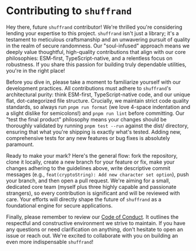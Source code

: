 <!-- ./CONTRIBUTING.md -->

# Contributing to `shuffrand`
Hey there, future `shuffrand` contributor! We're thrilled you're considering lending your expertise to this project. `shuffrand` isn't just a library; it's a testament to meticulous craftsmanship and an unwavering pursuit of quality in the realm of secure randomness. Our "soul-infused" approach means we deeply value thoughtful, high-quality contributions that align with our core philosophies: ESM-first, TypeScript-native, and a relentless focus on robustness. If you share this passion for building truly dependable utilities, you're in the right place!

Before you dive in, please take a moment to familiarize yourself with our development practices. All contributions must adhere to `shuffrand`'s architectural purity: think ESM-first, TypeScript-native code, and our unique flat, dot-categorized file structure. Crucially, we maintain strict code quality standards, so always run `pnpm run format` (we love 4-space indentation and a slight dislike for semicolons!) and `pnpm run lint` before committing. Our "test the final product" philosophy means your changes should be thoroughly validated by running `pnpm test --run` against the dist/ directory, ensuring that what you're shipping is exactly what's tested. Adding new, comprehensive tests for any new features or bug fixes is absolutely paramount.

Ready to make your mark? Here's the general flow: fork the repository, clone it locally, create a new branch for your feature or fix, make your changes adhering to the guidelines above, write descriptive commit messages (e.g., `feat(cryptoString): Add new character set option`), push your branch, and then open a pull request. We're aiming for a small, dedicated core team (myself plus three highly capable and passionate strangers), so every contribution is significant and will be reviewed with care. Your efforts will directly shape the future of `shuffrand` as a foundational engine for secure applications.

Finally, please remember to review our [Code of Conduct](https://github.com/DoronBrayer/shuffrand/blob/main/CODE_OF_CONDUCT.md). It outlines the respectful and constructive environment we strive to maintain. If you have any questions or need clarification on anything, don't hesitate to open an issue or reach out. We're excited to collaborate with you on building an even more indispensable `shuffrand`!
